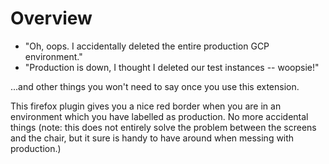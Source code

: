# Overview
* "Oh, oops. I accidentally deleted the entire production GCP environment."
* "Production is down, I thought I deleted our test instances -- woopsie!"

...and other things you won't need to say once you use this extension.

This firefox plugin gives you a nice red border when you are in an environment which you have labelled as production. No more accidental things (note: this does not entirely solve the problem between the screens and the chair, but it sure is handy to have around when messing with production.)
